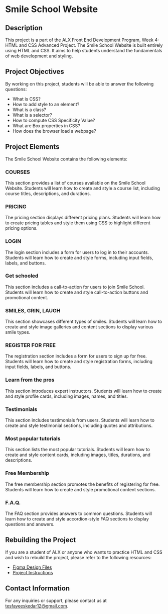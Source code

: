 
# Smile School Website

## Description
This project is a part of the ALX Front End Development Program, Week 4: HTML and CSS Advanced Project. The Smile School Website is built entirely using HTML and CSS. It aims to help students understand the fundamentals of web development and styling.

## Project Objectives
By working on this project, students will be able to answer the following questions:
- What is CSS?
- How to add style to an element?
- What is a class?
- What is a selector?
- How to compute CSS Specificity Value?
- What are Box properties in CSS?
- How does the browser load a webpage?

## Project Elements
The Smile School Website contains the following elements:

### COURSES
This section provides a list of courses available on the Smile School Website. Students will learn how to create and style a course list, including course titles, descriptions, and durations.

### PRICING
The pricing section displays different pricing plans. Students will learn how to create pricing tables and style them using CSS to highlight different pricing options.

### LOGIN
The login section includes a form for users to log in to their accounts. Students will learn how to create and style forms, including input fields, labels, and buttons.

### Get schooled
This section includes a call-to-action for users to join Smile School. Students will learn how to create and style call-to-action buttons and promotional content.

### SMILES, GRIN, LAUGH
This section showcases different types of smiles. Students will learn how to create and style image galleries and content sections to display various smile types.

### REGISTER FOR FREE
The registration section includes a form for users to sign up for free. Students will learn how to create and style registration forms, including input fields, labels, and buttons.

### Learn from the pros
This section introduces expert instructors. Students will learn how to create and style profile cards, including images, names, and titles.



### Testimonials
This section includes testimonials from users. Students will learn how to create and style testimonial sections, including quotes and attributions.

### Most popular tutorials
This section lists the most popular tutorials. Students will learn how to create and style content cards, including images, titles, durations, and descriptions.

### Free Membership
The free membership section promotes the benefits of registering for free. Students will learn how to create and style promotional content sections.

### F.A.Q.
The FAQ section provides answers to common questions. Students will learn how to create and style accordion-style FAQ sections to display questions and answers.

## Rebuilding the Project
If you are a student of ALX or anyone who wants to practice HTML and CSS and wish to rebuild the project, please refer to the following resources:
- [Figma Design Files](https://www.figma.com/design/dyYL6Ku4WG7vsdpwvlcJZC/Homepage?node-id=3558-0&t=A0ZqXDdHzfhzdYqb-0)
- [Project Instructions](https://intranet.alxswe.com/projects/101192)

## Contact Information
For any inquiries or support, please contact us at [tesfayeeskedar12@gmail.com](mailto:support@smileschool.com).


